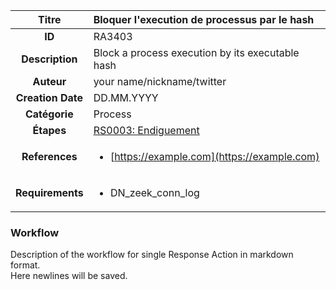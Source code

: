 | Titre                       | Bloquer l'execution de processus par le hash         |
|:---------------------------:|:--------------------|
| **ID**                      | RA3403            |
| **Description**             | Block a process execution by its executable hash   |
| **Auteur**                  | your name/nickname/twitter        |
| **Creation Date**           | DD.MM.YYYY |
| **Catégorie**                | Process      |
| **Étapes**                   |[RS0003: Endiguement](../Response_Stages/RS0003.md)| 
| **References** |<ul><li>[https://example.com](https://example.com)</li></ul>|
| **Requirements** |<ul><li>DN_zeek_conn_log</li></ul>|

### Workflow

Description of the workflow for single Response Action in markdown format.  
Here newlines will be saved.
